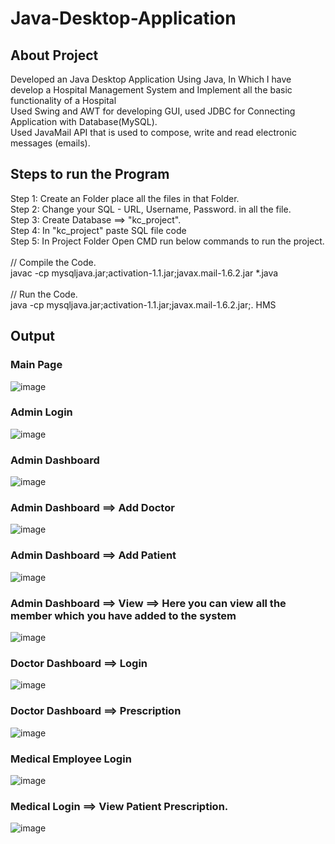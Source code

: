 # Java-Desktop-Application
## About Project
Developed an Java Desktop Application Using Java, In Which I have develop a Hospital Management System and Implement all the basic functionality of a Hospital <br>	
Used Swing and AWT for developing GUI, used JDBC for Connecting Application with Database(MySQL). <br>
Used JavaMail API that is used to compose, write and read electronic messages (emails). <br>




## Steps to run the Program
Step 1: Create an Folder place all the files in that Folder. <br>
Step 2: Change your SQL - URL, Username, Password. in all the file. <br>
Step 3: Create Database ==> "kc_project". <br>
Step 4: In "kc_project" paste SQL file code <br>
Step 5: In Project Folder Open CMD run below commands to run the project. <br><br>
        // Compile the Code. <br>
        javac -cp mysqljava.jar;activation-1.1.jar;javax.mail-1.6.2.jar *.java <br><br>
        // Run the Code. <br>
        java -cp mysqljava.jar;activation-1.1.jar;javax.mail-1.6.2.jar;. HMS <br>
        

## Output
### Main Page <br>
![image](https://user-images.githubusercontent.com/100895486/216934784-abf1339d-bcdf-468c-8d76-82af76a41e36.png)

### Admin Login <br>
![image](https://user-images.githubusercontent.com/100895486/216935026-abe69be0-23f7-4d2d-84f8-ce7a03e3bff0.png)

### Admin Dashboard
![image](https://user-images.githubusercontent.com/100895486/216935211-4de93587-bceb-4821-a4e0-4e74e353ee58.png)

### Admin Dashboard ==> Add Doctor
![image](https://user-images.githubusercontent.com/100895486/216935399-2b28f3ae-2837-453f-9ad5-b997e23c7475.png)

### Admin Dashboard ==> Add Patient
![image](https://user-images.githubusercontent.com/100895486/216935531-95ad7a97-6c57-4f00-8c97-d9e956291f8b.png)

### Admin Dashboard ==> View  ==> Here you can view all the member which you have added to the system
![image](https://user-images.githubusercontent.com/100895486/216935776-617ec574-c767-426b-b779-668ec9b98b63.png)

### Doctor Dashboard ==> Login
![image](https://user-images.githubusercontent.com/100895486/216936073-cab69e38-a657-4067-be93-26fad3acbd2c.png)

### Doctor Dashboard ==> Prescription 
![image](https://user-images.githubusercontent.com/100895486/216936326-ed9da48b-a8ee-4645-85a3-c245407ef2da.png)

### Medical Employee Login
![image](https://user-images.githubusercontent.com/100895486/216936563-6da4d15c-9801-4c30-83ae-1d01b701028e.png)

### Medical Login ==> View Patient Prescription.
![image](https://user-images.githubusercontent.com/100895486/216937364-b545c98f-d5bf-4395-a2d4-51829b857a0b.png)
